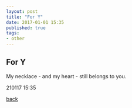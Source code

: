 ```yaml
---
layout: post
title: "For Y"
date: 2017-01-01 15:35
published: true
tags:
- other
---
```


## [](#header-2)For Y

My necklace - and my heart - still belongs to you.

210117 15:35

[back](/index)
